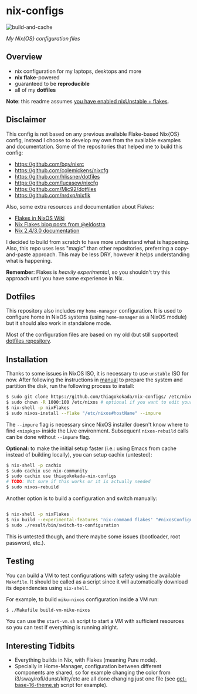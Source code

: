 # nix-configs

![build-and-cache](https://github.com/thiagokokada/nix-configs/workflows/build-and-cache/badge.svg)

*My Nix{OS} configuration files*

## Overview

* nix configuration for my laptops, desktops and more
* **nix flake**-powered
* guaranteed to be **reproducible**
* all of my **dotfiles**

**Note**: this readme assumes [you have enabled nixUnstable + flakes](https://www.tweag.io/blog/2020-07-31-nixos-flakes/).

## Disclaimer

This config is not based on any previous available Flake-based Nix{OS} config,
instead I choose to develop my own from the available examples and
documentation. Some of the repositories that helped me to build this config:

- https://github.com/bqv/nixrc
- https://github.com/colemickens/nixcfg
- https://github.com/hlissner/dotfiles
- https://github.com/lucasew/nixcfg
- https://github.com/Mic92/dotfiles
- https://github.com/nrdxp/nixflk

Also, some extra resources and documentation about Flakes:

- [Flakes in NixOS Wiki](https://nixos.wiki/wiki/Flakes)
- [Nix Flakes blog posts from @eldostra](https://www.tweag.io/blog/2020-05-25-flakes/)
- [Nix 2.4/3.0 documentation](https://nixos.org/manual/nix/unstable/)

I decided to build from scratch to have more understand what is happening. Also,
this repo uses less "magic" than other repositories, preferring a copy-and-paste
approach. This may be less DRY, however it helps understanding what is
happening.

**Remember**: Flakes is *heavily experimental*, so you shouldn't try this
approach until you have some experience in Nix.

## Dotfiles

This repository also includes my `home-manager` configuration. It is
used to configure home in NixOS systems (using `home-manager` as a NixOS module)
but it should also work in standalone mode.

Most of the configuration files are based on my old (but still supported)
[dotfiles repository](https://github.com/thiagokokada/dotfiles).

## Installation

Thanks to some issues in NixOS ISO, it is necessary to use `unstable` ISO for
now. After following the instructions in
[manual](https://nixos.org/manual/nixos/stable/#sec-installation) to prepare the
system and partition the disk, run the following process to install:

```sh
$ sudo git clone https://github.com/thiagokokada/nix-configs/ /etc/nixos
$ sudo chown -R 1000:100 /etc/nixos # optional if you want to edit your config without root
$ nix-shell -p nixFlakes
$ sudo nixos-install --flake "/etc/nixos#hostName" --impure
```

The `--impure` flag is necessary since NixOS installer doesn't know where to
find `<nixpkgs>` inside the Live environment. Subsequent `nixos-rebuild` calls
can be done without `--impure` flag.

**Optional:** to make the initial setup faster (i.e.: using Emacs from cache
instead of building locally), you can setup cachix (untested):

``` sh
$ nix-shell -p cachix
$ sudo cachix use nix-community
$ sudo cachix use thiagokokada-nix-configs
# TODO: Not sure if this works or it is actually needed
$ sudo nixos-rebuild
```

Another option is to build a configuration and switch manually:

```sh

$ nix-shell -p nixFlakes
$ nix build --experimental-features 'nix-command flakes' "#nixosConfigurations.hostName.config.system.toplevel"
$ sudo ./result/bin/switch-to-configuration
```

This is untested though, and there maybe some issues (bootloader, root password,
etc.).

## Testing

You can build a VM to test configurations with safety using the available
`Makefile`. It should be called as a script since it will automatically
download its dependencies using `nix-shell`.

For example, to build `miku-nixos` configuration inside a VM run:

```sh
$ ./Makefile build-vm-miku-nixos
```

You can use the `start-vm.sh` script to start a VM with sufficient resources
so you can test if everything is running alright.

## Interesting Tidbits

* Everything builds in Nix, with Flakes (meaning Pure mode).
* Specially in Home-Manager, configuration between different components are
shared, so for example changing the color from i3/sway/rofi/dunst/kitty/etc are
all done changing just one file (see
[get-base-16-theme.sh](https://github.com/thiagokokada/nix-configs/blob/master/home-manager/scripts/get-base16-theme.sh)
script for example).
